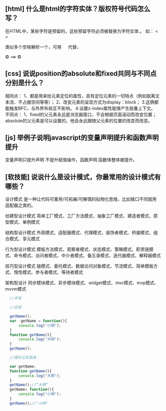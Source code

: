 
## [html] 什么是html的字符实体？版权符号代码怎么写？

  在HTML中，某些字符是预留的，这些预留字符必须被替换为字符实体.。 如： &lt; &gt;

  类似多个空格解析一个，可用&nbsp; &emsp;代替，

  &copy; ==> ©

## [css] 说说position的absolute和fixed共同与不同点分别是什么？

  相同点：
  1、都是用来给元素定位的属性，具有定位元素的一切特点（例如脱离文本流、不占据空间等等）；
  2、改变元素的呈现方式为display：block；
  3.这俩都能触发BFC，与外界布局互不影响。
  4.设置z-index属性能够产生层叠上下文。
  不同点：
  1、fixed的父元素永远是浏览器窗口，不会根据页面滚动而改变位置；absolute的父元素是可以设置的，他会永远跟随父元素的位置的改变而改变。

## [js] 举例子说明javascript的变量声明提升和函数声明提升

  变量声明只提升声明 不提升赋值操作，函数声明 函数体整体被提升。

## [软技能] 说说什么是设计模式，你最常用的设计模式有哪些？

  设计模式 是一种让代码可重用/可拓展/可解偶的拟物化思维，比如接口不同就用适配器之类的。

  创建型设计模式
  简单工厂模式、工厂方法模式、抽象工厂模式、建造者模式、原型模式、单例模式

  结构型设计模式
  外观模式、适配器模式、代理模式、装饰者模式、桥接模式、组合模式、享元模式

  行为型设计模式
  模板方法模式、观察者模式、状态模式、策略模式、职责链模式、命令模式、访问者模式、中介者模式、备忘录模式、迭代器模式、解释器模式

  技巧型设计模式
  链模式、委托模式、数据访问对象模式、节流模式、简单模板方式、惰性模式、参与者模式、等待者模式

  架构型设计
  同步模块模式、异步模块模式、widget模式、mvc模式、mvp模式、mvvm模式

```javascript
  //手写

  //实现

  getName();
  var  getName = function(){
      console.log("小明");
  }
  function getName(){
      console.log("大明");
  }
  getName();

  //提升之后变成：

  var getName;
  function getName(){
      console.log("大明");
  }
  getName();//”大明“
  getName= function(){
      console.log("小明");
  }
  getName();//"小明"
```
